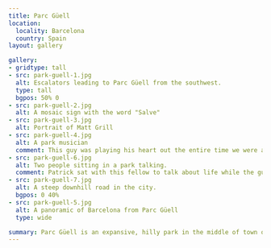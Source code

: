 ```yaml
---
title: Parc Güell
location:
  locality: Barcelona
  country: Spain
layout: gallery

gallery:
- gridtype: tall
- src: park-guell-1.jpg
  alt: Escalators leading to Parc Güell from the southwest.
  type: tall
  bgpos: 50% 0
- src: park-guell-2.jpg
  alt: A mosaic sign with the word "Salve"
- src: park-guell-3.jpg
  alt: Portrait of Matt Grill
- src: park-guell-4.jpg
  alt: A park musician
  comment: This guy was playing his heart out the entire time we were at one of the peaks of the park.
- src: park-guell-6.jpg
  alt: Two people sitting in a park talking.
  comment: Patrick sat with this fellow to talk about life while the guy made him some jewelry to take home as a gift.
- src: park-guell-7.jpg
  alt: A steep downhill road in the city.
  bgpos: 0 40%
- src: park-guell-5.jpg
  alt: A panoramic of Barcelona from Parc Güell
  type: wide

summary: Parc Güell is an expansive, hilly park in the middle of town offering great views of the city and fun experiences with musicians of all types.
---
```

